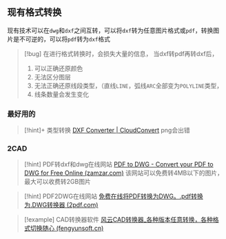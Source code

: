 
## 现有格式转换
现有技术可以在`dwg`和`dxf`之间互转，可以将`dxf`转为任意图片格式或`pdf`，转换图片是不可逆的，可以将`pdf`转为`dxf`格式
>[!bug] 在进行格式转换时，会损失大量的信息，
>当dxf转pdf再转dxf后，
>1. 可以正确还原颜色
>2. 无法区分图层
>3. 无法正确还原线段类型，（直线`LINE`，弧线`ARC`全部变为`POLYLINE`类型，
>4. 线条数量会发生变化
### 最好用的
>[!hint]+ 类型转换
>[DXF Converter | CloudConvert](https://cloudconvert.com/dxf-converter)
>png会出错
 
### 2CAD
>[!hint] PDF转dxf和dwg在线网站
>[PDF to DWG - Convert your PDF to DWG for Free Online (zamzar.com)](https://www.zamzar.com/convert/pdf-to-dwg/)
>该网站可以免费转4MB以下的图片，最大可以收费转2GB图片


>[!hint] PDF2DWG在线网站
>[免费在线将PDF转换为DWG。.pdf转换为.DWG转换器 (2pdf.com)](https://2pdf.com/zh/convert-pdf-to-dwg/)
>

>[!example] CAD转换器软件
>[风云CAD转换器_各种版本任意转换，各种格式切换随心 (fengyunsoft.cn)](https://sf.fengyunsoft.cn/cadchange/index/79?ver=pzc-1171&bd_vid=6827826229758703505)


